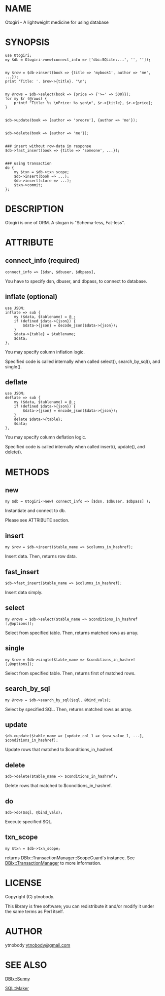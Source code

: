 # NAME

Otogiri - A lightweight medicine for using database

# SYNOPSIS

    use Otogiri;
    my $db = Otogiri->new(connect_info => ['dbi:SQLite:...', '', '']);
    

    my $row = $db->insert(book => {title => 'mybook1', author => 'me', ...});
    print 'Title: '. $row->{title}. "\n";
    

    my @rows = $db->select(book => {price => {'>=' => 500}});
    for my $r (@rows) {
        printf "Title: %s \nPrice: %s yen\n", $r->{title}, $r->{price};
    }
    

    $db->update(book => [author => 'oreore'], {author => 'me'});
    

    $db->delete(book => {author => 'me'});
    

    ### insert without row-data in response
    $db->fast_insert(book => {title => 'someone', ...});
    

    ### using transaction
    do {
        my $txn = $db->txn_scope;
        $db->insert(book => ...);
        $db->insert(store => ...);
        $txn->commit;
    };

# DESCRIPTION

Otogiri is one of ORM. A slogan is "Schema-less, Fat-less".

# ATTRIBUTE

## connect\_info (required)

    connect_info => [$dsn, $dbuser, $dbpass],

You have to specify dsn, dbuser, and dbpass, to connect to database.

## inflate (optional)

    use JSON;
    inflate => sub {
        my ($data, $tablename) = @_;
        if (defined $data->{json}) {
            $data->{json} = decode_json($data->{json});
        }
        $data->{table} = $tablename;
        $data;
    },

You may specify column inflation logic. 

Specified code is called internally when called select(), search\_by\_sql(), and single().

## deflate

    use JSON;
    deflate => sub {
        my ($data, $tablename) = @_;
        if (defined $data->{json}) {
            $data->{json} = encode_json($data->{json});
        }
        delete $data->{table};
        $data;
    },

You may specify column deflation logic.

Specified code is called internally when called insert(), update(), and delete().

# METHODS

## new

    my $db = Otogiri->new( connect_info => [$dsn, $dbuser, $dbpass] );

Instantiate and connect to db.

Please see ATTRIBUTE section.

## insert

    my $row = $db->insert($table_name => $columns_in_hashref);

Insert data. Then, returns row data.

## fast\_insert

    $db->fast_insert($table_name => $columns_in_hashref);

Insert data simply.

## select

    my @rows = $db->select($table_name => $conditions_in_hashref [,@options]);

Select from specified table. Then, returns matched rows as array.

## single

    my $row = $db->single($table_name => $conditions_in_hashref [,@options]);

Select from specified table. Then, returns first of matched rows.

## search\_by\_sql

    my @rows = $db->search_by_sql($sql, @bind_vals);

Select by specified SQL. Then, returns matched rows as array.

## update

    $db->update($table_name => [update_col_1 => $new_value_1, ...], $conditions_in_hashref);

Update rows that matched to $conditions\_in\_hashref.

## delete

    $db->delete($table_name => $conditions_in_hashref);

Delete rows that matched to $conditions\_in\_hashref.

## do

    $db->do($sql, @bind_vals);

Execute specified SQL.

## txn\_scope 

    my $txn = $db->txn_scope;

returns DBIx::TransactionManager::ScopeGuard's instance. See [DBIx::TransactionManager](http://search.cpan.org/perldoc?DBIx::TransactionManager) to more information.

# LICENSE

Copyright (C) ytnobody.

This library is free software; you can redistribute it and/or modify
it under the same terms as Perl itself.

# AUTHOR

ytnobody <ytnobody@gmail.com>

# SEE ALSO

[DBIx::Sunny](http://search.cpan.org/perldoc?DBIx::Sunny)

[SQL::Maker](http://search.cpan.org/perldoc?SQL::Maker)
